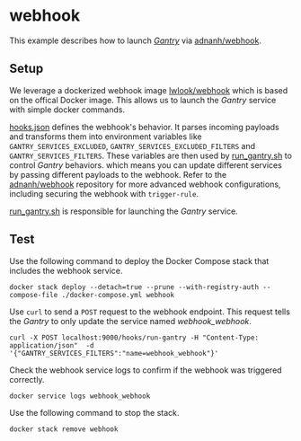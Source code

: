 # webhook

This example describes how to launch [*Gantry*](https://github.com/shizunge/gantry) via [adnanh/webhook](https://github.com/adnanh/webhook).

## Setup

We leverage a dockerized webhook image [lwlook/webhook](https://hub.docker.com/r/lwlook/webhook) which is based on the offical Docker image. This allows us to launch the *Gantry* service with simple docker commands.

[hooks.json](./hooks.json) defines the webhook's behavior. It parses incoming payloads and transforms them into environment variables like `GANTRY_SERVICES_EXCLUDED`, `GANTRY_SERVICES_EXCLUDED_FILTERS` and `GANTRY_SERVICES_FILTERS`. These variables are then used by [run_gantry.sh](./run_gantry.sh) to control *Gantry* behaviors. which means you can update different services by passing different payloads to the webhook. Refer to the [adnanh/webhook](https://github.com/adnanh/webhook) repository for more advanced webhook configurations, including securing the webhook with `trigger-rule`.

[run_gantry.sh](./run_gantry.sh) is responsible for launching the *Gantry* service.

## Test

Use the following command to deploy the Docker Compose stack that includes the webhook service.

```
docker stack deploy --detach=true --prune --with-registry-auth --compose-file ./docker-compose.yml webhook
```

Use `curl` to send a `POST` request to the webhook endpoint. This request tells the *Gantry* to only update the service named *webhook_webhook*.

```
curl -X POST localhost:9000/hooks/run-gantry -H "Content-Type: application/json"  -d '{"GANTRY_SERVICES_FILTERS":"name=webhook_webhook"}'
```

Check the webhook service logs to confirm if the webhook was triggered correctly.

```
docker service logs webhook_webhook
```

Use the following command to stop the stack.

```
docker stack remove webhook
```
